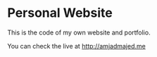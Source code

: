# Personal Website


This is the code of my own website and portfolio.





You can check the live at http://amjadmajed.me

